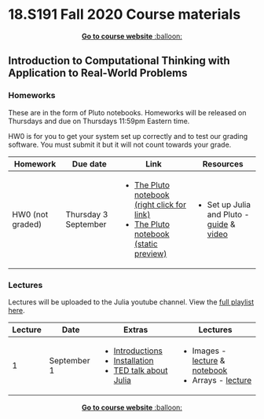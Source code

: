 <h1> 18.S191 Fall 2020 Course materials</h1>

<p align="center"><a href="http://mitmath.github.io/18S191/Fall20"> <b>Go to course website</b> :balloon:</a></p>

<h2> Introduction to Computational Thinking with Application to Real-World Problems</h2>

<h3> Homeworks </h3>
These are in the form of Pluto notebooks.  Homeworks will be released on Thursdays and due on Thursdays 11:59pm Eastern time.

HW0 is for you to get your system set up correctly and to test our grading software. You must submit it but it will not count towards your grade.

|Homework|Due date|Link|Resources|
|--|--|--|--|
|HW0 (not graded) | Thursday 3 September |  <ul> <li>[The Pluto notebook (right click for link)][jl:hw0]</li><li>[The Pluto notebook (static preview)][html:hw0]</li>  </ul> | <ul> <li>Set up Julia and Pluto - [guide][md:setup] & [video][video:1pluto] </li> </ul> | 


[md:setup]:https://github.com/mitmath/18S191/blob/master/homework/homework0/Installing%20Julia%20%2B%20Pluto.md
[jl:hw0]:https://github.com/mitmath/18S191/blob/master/homework/homework0/hw0.jl
[html:hw0]:https://htmlpreview.github.io/?https://github.com/mitmath/18S191/blob/master/homework/homework0/hw0.html

<h3> Lectures  </h3>

Lectures will be uploaded to the Julia youtube channel. View the [full playlist here](https://www.youtube.com/playlist?list=PLP8iPy9hna6Q2Kr16aWPOKE0dz9OnsnIJ).

 

| Lecture         | Date        |  Extras                                               | Lectures               | 
| -----------     | ----------- |  ---------------------------------------------------- | ---------------------- |
| 1               | September 1 | <ul><li>[Introductions][video:1intros]</li><li> [Installation][video:1pluto]</li><li> [TED talk about Julia][video:1ted]</li></ul> | <ul><li>Images - [lecture][video:1images] & [notebook][jl:1images]</li><li> Arrays - [lecture][video:1arrays]</li></ul> |
 
 


[video:1intros]:https://www.youtube.com/watch?v=vxjRWtWoD_w
[video:1ted]:https://www.youtube.com/watch?v=qGW0GT1rCvs&list=PLP8iPy9hna6Q2Kr16aWPOKE0dz9OnsnIJ&index=6&t=0s
[video:1pluto]:https://www.youtube.com/watch?v=OOjKEgbt8AI

[video:1images]:https://www.youtube.com/watch?v=DGojI9xcCfg
[jl:1images]:https://github.com/mitmath/18S191/blob/master/lecture_notebooks/Lecture%201%20-%20Images.jl
[video:1arrays]:https://www.youtube.com/watch?v=foN1_hAGfNg&list=PLP8iPy9hna6Q2Kr16aWPOKE0dz9OnsnIJ&index=4&t=0s

<p align="center"><a href="http://mitmath.github.io/18S191/Fall20"> <b>Go to course website</b> :balloon:</a></p>

